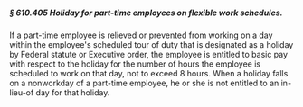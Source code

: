 ##### § 610.405 Holiday for part-time employees on flexible work schedules. #####

If a part-time employee is relieved or prevented from working on a day within the employee's scheduled tour of duty that is designated as a holiday by Federal statute or Executive order, the employee is entitled to basic pay with respect to the holiday for the number of hours the employee is scheduled to work on that day, not to exceed 8 hours. When a holiday falls on a nonworkday of a part-time employee, he or she is not entitled to an in-lieu-of day for that holiday.